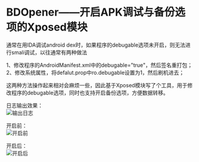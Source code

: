 # BDOpener——开启APK调试与备份选项的Xposed模块

通常在用IDA调试android dex时，如果程序的debugable选项未开启，则无法进行smali调试，以往通常有两种做法
 
1、修改程序的AndroidManifest.xml中的debugable="true"，然后签名重打包；<br>
2、修改系统属性，将defalut.prop中ro.debugable设置为1，然后刷机进去；
 
这两种方法操作起来相对会麻烦一些，因此基于Xposed模块写了个工具，用于修改程序的debugable选项，同时也支持开启备份选项，方便数据转移。

日志输出效果：<br>
![输出日志](http://security.tencent.com/uploadimg_dir/201507/f198bf0edd38845b1ada155c67aca982.png)
 
开启前：<br>
![开启前](http://security.tencent.com/uploadimg_dir/201507/e21f0072e4b6bf03de930c2c45fc680d.png)
 
开启后：<br>
![开启后](http://security.tencent.com/uploadimg_dir/201507/af438977ad6536bff6537195aaabbe36.png)
